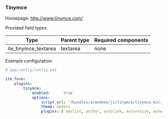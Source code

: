 ### Tinymce

Homepage: http://www.tinymce.com/

Provided field types:

| Type                 | Parent type | Required components |
|----------------------|-------------|---------------------|
| ite_tinymce_textarea | textarea    | none                |

Example configuration:

```yml
# app/config/config.yml

ite_form:
    plugins:
        tinymce:
            enabled:      true
            options:
                script_url: '/bundles/acmedemo/js/tinymce/tinymce.min.js'
                theme: modern
                plugins: [ advlist, anchor, autolink, autoresize, autosave, charmap, code, contextmenu, directionality, emoticons, example, example_dependency, fullscreen, hr, image, insertdatetime, layer, legacyoutput, link, lists, media, nonbreaking, noneditable, pagebreak, paste, preview, print, save, searchreplace, spellchecker, tabfocus, table, template, textcolor, visualblocks, visualchars, wordcount ] # bbcode and fullpage are skipped
```